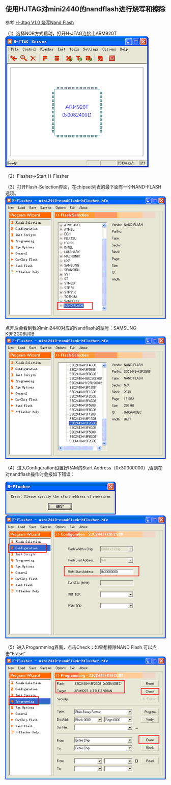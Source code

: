 使用HJTAG对mini2440的nandflash进行烧写和擦除
----
参考 [H-Jtag V1.0 烧写Nand Flash](http://blog.csdn.net/dearwind153/article/details/7184224)

（1）选择NOR方式启动，打开H-JTAG连接上ARM920T
![](./1.PNG)

（2）Flasher->Start H-Flasher


（3）打开Flash-Selection界面，在chipset列表的最下面有一个NAND-FLASH选项。
![](./2.PNG)

点开后会看到我的mini2440对应的Nandflash的型号：SAMSUNG K9F2G08U0B
![](./3.PNG)

（4）进入Configuration设置好RAM的Start Address（0x30000000）,否则在对nandflash操作时会报如下错误：

![](./4.PNG)
![](./5.PNG)

（5）进入Progarmming界面，点击Check；如果想擦除NAND Flash 可以点击“Erase”
![](./6.PNG)

